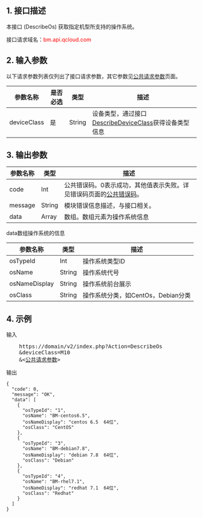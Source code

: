 ## 1. 接口描述
 
本接口 (DescribeOs) 获取指定机型所支持的操作系统。

接口请求域名：<font style="color:red">bm.api.qcloud.com</font>


## 2. 输入参数

以下请求参数列表仅列出了接口请求参数，其它参数见[公共请求参数](/doc/api/456/6718)页面。

| 参数名称 | 是否必选  | 类型 | 描述 |
|---------|---------|---------|---------|
| deviceClass | 是 | String | 设备类型，通过接口[DescribeDeviceClass](/doc/api/456/6636)获得设备类型信息 |



## 3. 输出参数

| 参数名称 | 类型 | 描述 |
|---------|---------|---------|
| code | Int | 公共错误码。0表示成功，其他值表示失败。详见错误码页面的[公共错误码](/doc/api/456/6725)。|
| message | String | 模块错误信息描述，与接口相关。|
| data | Array | 数组。数组元素为操作系统信息 |

data数组操作系统的信息

| 参数名称 | 类型 | 描述 |
|---------|---------|---------|
| osTypeId | Int | 操作系统类型ID |
| osName | String | 操作系统代号 |
| osNameDisplay | String | 操作系统前台展示 |
| osClass | String | 操作系统分类，如CentOs，Debian分类 |




## 4. 示例
 
输入

<pre>
	https://domain/v2/index.php?Action=DescribeOs
    &deviceClass=M10
	&<<a href="https://www.qcloud.com/doc/api/229/6976">公共请求参数</a>>
</pre>
输出

```
{
  "code": 0,
  "message": "OK",
  "data": [
    {
      "osTypeId": "1",
      "osName": "BM-centos6.5",
      "osNameDisplay": "centos 6.5  64位",
      "osClass": "CentOS"
    },
    {
      "osTypeId": "3",
      "osName": "BM-debian7.8",
      "osNameDisplay": "debian 7.8  64位",
      "osClass": "Debian"
    },
    {
      "osTypeId": "4",
      "osName": "BM-rhel7.1",
      "osNameDisplay": "redhat 7.1  64位",
      "osClass": "Redhat"
    }
  ]
}


```